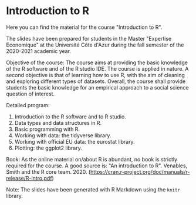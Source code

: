 # Introduction to R

Here you can find the material for the course "Introduction to R". 

The slides have been prepared for students in the Master "Expertise Economique" at the Université Côte d'Azur during the fall semester of the 2020-2021 academic year.

Objective of the course:
The course aims at providing the basic knowledge of the R software and of the R studio IDE. The course is applied in nature. A second objective is that of learning how to use R, with the aim of cleaning and exploring different types of datasets. Overall, the course shall provide students the basic knowledge for an empirical approach to a social science question of interest.

Detailed program:
1) Introduction to the R software and to R studio. 
2) Data types and data structures in R. 
3) Basic programming with R. 
4) Working with data: the tidyverse library. 
5) Working with official EU data: the eurostat library. 
6) Plotting: the ggplot2 library.

Book:
As the online material on/about R is abundant, no book is strictly required for the course.
A good source is: "An introduction to R". Venables, Smith and the R core team. 2020. (https://cran.r-project.org/doc/manuals/r-release/R-intro.pdf)

Note:
The slides have been generated with R Markdown using the `knitr` library.